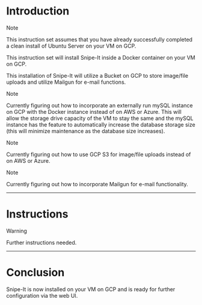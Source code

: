 # Introduction
> [!NOTE]
> This instruction set assumes that you have already successfully completed a clean install of Ubuntu Server on your VM on GCP.

This instruction set will install Snipe-It inside a Docker container on your VM on GCP.

This installation of Snipe-It will utilize a Bucket on GCP to store image/file uploads and utilize Mailgun for e-mail functions.

> [!NOTE]
> Currently figuring out how to incorporate an externally run mySQL instance on GCP with the Docker instance instead of on AWS or Azure. This will allow the storage drive capacity of the VM to stay the same and the mySQL instance has the feature to automatically increase the database storage size (this will minimize maintenance as the database size increases).

> [!NOTE]
> Currently figuring out how to use GCP S3 for image/file uploads instead of on AWS or Azure.

> [!NOTE]
> Currently figuring out how to incorporate Mailgun for e-mail functionality.
-----
# Instructions

> [!WARNING]
> Further instructions needed.
-----
# Conclusion
Snipe-It is now installed on your VM on GCP and is ready for further configuration via the web UI.

